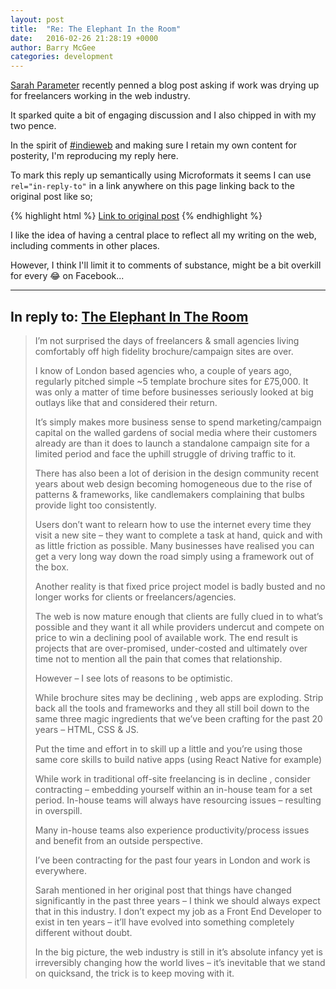```yaml
---
layout: post
title:  "Re: The Elephant In the Room"
date:   2016-02-26 21:28:19 +0000
author: Barry McGee
categories: development
---
```


[Sarah Parameter](http://www.sazzy.co.uk) recently penned a blog post asking if work was drying up for freelancers working in the web industry.

It sparked quite a bit of engaging discussion and I also chipped in with my two pence.

In the spirit of [#indieweb](/development/2016/02/11/embracing-the-indieweb.html) and making sure I retain my own content for posterity, I'm reproducing my reply here.

To mark this reply up semantically using Microformats it seems I can use `rel="in-reply-to"` in a link anywhere on this page linking back to the original post like so;

{% highlight html %}
  <a href="http://..." rel="in-reply-to">Link to original post</a>
{% endhighlight %}

I like the idea of having a central place to reflect all my writing on the web, including comments in other places.

However, I think I'll limit it to comments of substance, might be a bit overkill for every 😂 on Facebook...

---

## In reply to: <a href="http://www.sazzy.co.uk/the-elephant-in-the-room/#div-comment-255391" rel="in-reply-to">The Elephant In The Room</a>

<blockquote class="blockquote--comment">

  <p>I’m not surprised the days of freelancers & small agencies living comfortably off high fidelity brochure/campaign sites are over.</p>

  <p>I know of London based agencies who, a couple of years ago, regularly pitched simple ~5 template brochure sites for £75,000. It was only a matter of time before businesses seriously looked at big outlays like that and considered their return.</p>

  <p>It’s simply makes more business sense to spend marketing/campaign capital on the walled gardens of social media where their customers already are than it does to launch a standalone campaign site for a limited period and face the uphill struggle of driving traffic to it.</p>

  <p>There has also been a lot of derision in the design community recent years about web design becoming homogeneous due to the rise of patterns & frameworks, like candlemakers complaining that bulbs provide light too consistently.</p>

  <p>Users don’t want to relearn how to use the internet every time they visit a new site – they want to complete a task at hand, quick and with as little friction as possible. Many businesses have realised you can get a very long way down the road simply using a framework out of the box.</p>

  <p>Another reality is that fixed price project model is badly busted and no longer works for clients or freelancers/agencies.</p>

  <p>The web is now mature enough that clients are fully clued in to what’s possible and they want it all while providers undercut and compete on price to win a declining pool of available work. The end result is projects that are over-promised, under-costed and ultimately over time not to mention all the pain that comes that relationship.</p>

  <p>However – I see lots of reasons to be optimistic.</p>

  <p>While brochure sites may be declining , web apps are exploding. Strip back all the tools and frameworks and they all still boil down to the same three magic ingredients that we’ve been crafting for the past 20 years – HTML, CSS & JS.</p>

  <p>Put the time and effort in to skill up a little and you’re using those same core skills to build native apps (using React Native for example)</p>

  <p>While work in traditional off-site freelancing is in decline , consider contracting – embedding yourself within an in-house team for a set period. In-house teams will always have resourcing issues – resulting in overspill.</p>

  <p>Many in-house teams also experience productivity/process issues and benefit from an outside perspective.</p>

  <p>I’ve been contracting for the past four years in London and work is everywhere.</p>

  <p>Sarah mentioned in her original post that things have changed significantly in the past three years – I think we should always expect that in this industry. I don’t expect my job as a Front End Developer to exist in ten years – it’ll have evolved into something completely different without doubt.</p>

  <p>In the big picture, the web industry is still in it’s absolute infancy yet is irreversibly changing how the world lives – it’s inevitable that we stand on quicksand, the trick is to keep moving with it.</p>

</div>
